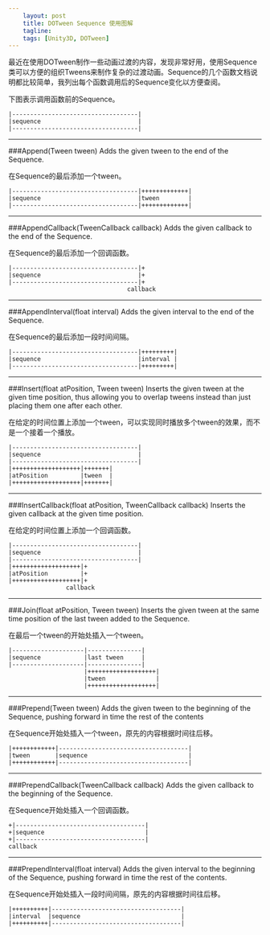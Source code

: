 ```yaml
---
    layout: post
    title: DOTween Sequence 使用图解
    tagline: 
    tags: [Unity3D, DOTween]
---
```


最近在使用DOTween制作一些动画过渡的内容，发现非常好用，使用Sequence类可以方便的组织Tweens来制作复杂的过渡动画。Sequence的几个函数文档说明都比较简单，我列出每个函数调用后的Sequence变化以方便查阅。

下图表示调用函数前的Sequence。


	|-----------------------------------|
	|sequence                           |
	|-----------------------------------|

---

###Append(Tween tween)
Adds the given tween to the end of the Sequence.

在Sequence的最后添加一个tween。


	|-----------------------------------|+++++++++++++|
	|sequence                           |tween        |
	|-----------------------------------|+++++++++++++|

___


###AppendCallback(TweenCallback callback)
Adds the given callback to the end of the Sequence.

在Sequence的最后添加一个回调函数。


	|-----------------------------------|+
	|sequence                           |+
	|-----------------------------------|+
	                                 callback


___

###AppendInterval(float interval)
Adds the given interval to the end of the Sequence.

在Sequence的最后添加一段时间间隔。

	|-----------------------------------|+++++++++|
	|sequence                           |interval |
	|-----------------------------------|+++++++++|


___


###Insert(float atPosition, Tween tween)
Inserts the given tween at the given time position, thus allowing you to overlap tweens instead than just placing them one after each other.

在给定的时间位置上添加一个tween，可以实现同时播放多个tween的效果，而不是一个接着一个播放。

	|-----------------------------------|
	|sequence                           |
	|-----------------------------------|
	|+++++++++++++++++++|+++++++|
	|atPosition         |tween  |
	|+++++++++++++++++++|+++++++|

___


###InsertCallback(float atPosition, TweenCallback callback)
Inserts the given callback at the given time position.

在给定的时间位置上添加一个回调函数。


	|-----------------------------------|
	|sequence                           |
	|-----------------------------------|
	|+++++++++++++++++++|+
	|atPosition         |+
	|+++++++++++++++++++|+
    	            callback

___


###Join(float atPosition, Tween tween)
Inserts the given tween at the same time position of the last tween added to the Sequence.

在最后一个tween的开始处插入一个tween。

	|--------------------|---------------|
	|sequence            |last tween     |
	|--------------------|---------------|
	                     |+++++++++++++++++++|
	                     |tween              |
	                     |+++++++++++++++++++|

___

###Prepend(Tween tween)
Adds the given tween to the beginning of the Sequence, pushing forward in time the rest of the contents

在Sequence开始处插入一个tween，原先的内容根据时间往后移。

	|++++++++++++|------------------------------------|
	|tween       |sequence                            |
	|++++++++++++|------------------------------------|


___


###PrependCallback(TweenCallback callback)
Adds the given callback to the beginning of the Sequence.

在Sequence开始处插入一个回调函数。


	+|------------------------------------|
	+|sequence                            |
	+|------------------------------------|
	callback

___


###PrependInterval(float interval)
Adds the given interval to the beginning of the Sequence, pushing forward in time the rest of the contents.

在Sequence开始处插入一段时间间隔，原先的内容根据时间往后移。


	|++++++++++|------------------------------------|
	|interval  |sequence                            |
	|++++++++++|------------------------------------|

